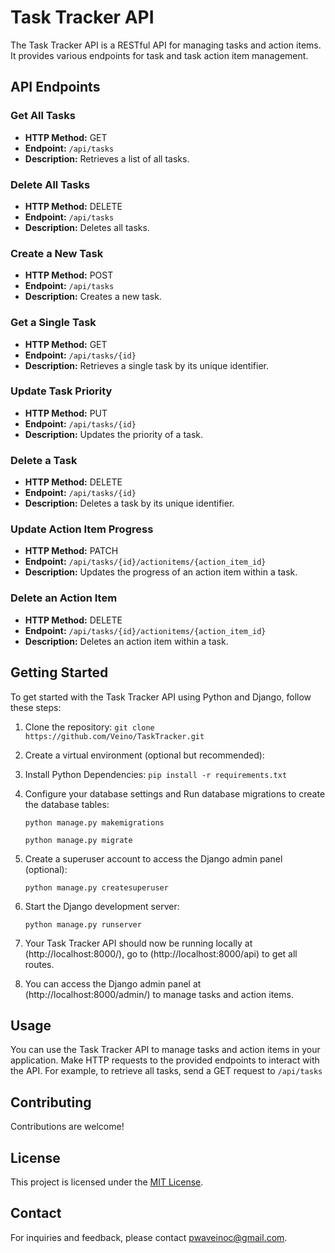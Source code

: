 # Task Tracker API

The Task Tracker API is a RESTful API for managing tasks and action items. It provides various endpoints for task and task action item management.

## API Endpoints

### Get All Tasks

- **HTTP Method:** GET
- **Endpoint:** `/api/tasks`
- **Description:** Retrieves a list of all tasks.

### Delete All Tasks

- **HTTP Method:** DELETE
- **Endpoint:** `/api/tasks`
- **Description:** Deletes all tasks.

### Create a New Task

- **HTTP Method:** POST
- **Endpoint:** `/api/tasks`
- **Description:** Creates a new task.

### Get a Single Task

- **HTTP Method:** GET
- **Endpoint:** `/api/tasks/{id}`
- **Description:** Retrieves a single task by its unique identifier.

### Update Task Priority

- **HTTP Method:** PUT
- **Endpoint:** `/api/tasks/{id}`
- **Description:** Updates the priority of a task.

### Delete a Task

- **HTTP Method:** DELETE
- **Endpoint:** `/api/tasks/{id}`
- **Description:** Deletes a task by its unique identifier.

### Update Action Item Progress

- **HTTP Method:** PATCH
- **Endpoint:** `/api/tasks/{id}/actionitems/{action_item_id}`
- **Description:** Updates the progress of an action item within a task.

### Delete an Action Item

- **HTTP Method:** DELETE
- **Endpoint:** `/api/tasks/{id}/actionitems/{action_item_id}`
- **Description:** Deletes an action item within a task.

## Getting Started

To get started with the Task Tracker API using Python and Django, follow these steps:

1. Clone the repository: `git clone https://github.com/Veino/TaskTracker.git`
2. Create a virtual environment (optional but recommended):
3. Install Python Dependencies: `pip install -r requirements.txt`
4. Configure your database settings and Run database migrations to create the database tables:

    ```
    python manage.py makemigrations

    ```

    ```
    python manage.py migrate

    ```
5. Create a superuser account to access the Django admin panel (optional):

    ```
    python manage.py createsuperuser

    ```
6. Start the Django development server:
    ```
    python manage.py runserver

    ```
7. Your Task Tracker API should now be running locally at (http://localhost:8000/), go to (http://localhost:8000/api) to get all routes.

8. You can access the Django admin panel at (http://localhost:8000/admin/) to manage tasks and action items.

## Usage

You can use the Task Tracker API to manage tasks and action items in your application. Make HTTP requests to the provided endpoints to interact with the API. For example, to retrieve all tasks, send a GET request to `/api/tasks`


## Contributing

Contributions are welcome!
## License

This project is licensed under the [MIT License](https://opensource.org/license/mit/).

## Contact

For inquiries and feedback, please contact [pwaveinoc@gmail.com](mailto:pwaveinoc@gmail.com).
